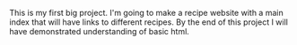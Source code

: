 This is my first big project. I'm going to make a recipe website with a main index that will have links to different recipes. By the end of this project I will have demonstrated understanding of basic html.